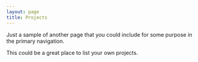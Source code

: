 ```yaml
---
layout: page
title: Projects
---
```


Just a sample of another page that you could include for some purpose in the primary navigation.

This could be a great place to list your own projects.
